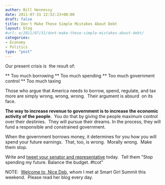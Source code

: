 ```yaml
---
author: Bill Hennessy
date: 2011-07-31 22:52:23+00:00
draft: false
title: Don't Make These Simple Mistakes About Debt
layout: blog
#url: e/2011/07/31/dont-make-these-simple-mistakes-about-debt/
categories:
- Economy
- Politics
type: "post"
---
```


Our present crisis is  the result of:




** Too much borrowing
** Too much spending
** Too much government control
** Too much taxing


Those who argue that America needs to borrow, spend, regulate, and tax more are simply wrong, wrong, wrong.  Their argument is absurd  on its face.

**The way to increase revenue to government is to increase the economic activity of the people**.  You do that by giving the people maximum control over their destinies.  They will pursue their dreams. In the process, they will fund a responsible and constrained government.

When the government borrows money, it determines for you how you will spend your future earnings.  That, too, is wrong.  Morally wrong.  Make them stop.

Write and [tweet your senator and representative](https://fearlessrevolution.com/blog/the-us-congressional-twitter-directory.html) today.  Tell them "Stop spending my future. Balance the budget. #tcot"

NOTE:  [Welcome to  Nice Deb](https://nicedeb.wordpress.com/), whom I met at Smart Girl Summit this weekend.  Please read her blog every day.
